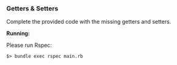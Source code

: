### **Getters & Setters**

Complete the provided code with the missing getters and setters.

**Running:**

Please run Rspec:

`$> bundle exec rspec main.rb`